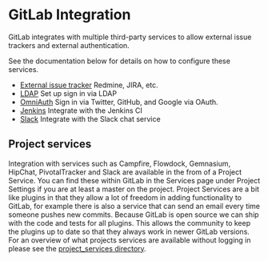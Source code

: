 # GitLab Integration

GitLab integrates with multiple third-party services to allow external issue trackers and external authentication.

See the documentation below for details on how to configure these services.

- [External issue tracker](external-issue-tracker.md) Redmine, JIRA, etc.
- [LDAP](ldap.md) Set up sign in via LDAP
- [OmniAuth](omniauth.md) Sign in via Twitter, GitHub, and Google via OAuth.
- [Jenkins](jenkins.md) Integrate with the Jenkins CI
- [Slack](slack.md) Integrate with the Slack chat service

## Project services

Integration with services such as Campfire, Flowdock, Gemnasium, HipChat, PivotalTracker and Slack are available in the from of a Project Service.
You can find these within GitLab in the Services page under Project Settings if you are at least a master on the project.
Project Services are a bit like plugins in that they allow a lot of freedom in adding functionality to GitLab, for example there is also a service that can send an email every time someone pushes new commits.
Because GitLab is open source we can ship with the code and tests for all plugins.
This allows the community to keep the plugins up to date so that they always work in newer GitLab versions.
For an overview of what projects services are available without logging in please see the [project_services directory](https://gitlab.com/gitlab-org/gitlab-ce/tree/master/app/models/project_services).
